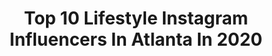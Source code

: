 ---
title: Top 10 Lifestyle Instagram Influencers In Atlanta In 2020
description: >-
  Find top lifestyle Instagram influencers in Atlanta in 2020. Most popular hashtags: #ootd #quarantine #atlanta #ad.
platform: Instagram
profiles:
  - username: "_cupidsway"
    fullname: >-
      Cupid 🤍
    location: "United States"
    followers: 6920
    engagement: 579
    commentsToLikes: 0.144166
    avatar: "https://scontent-ams4-1.cdninstagram.com/v/t51.2885-19/s320x320/92652837_3124026374294706_7414177442065022976_n.jpg?_nc_ht=scontent-ams4-1.cdninstagram.com&_nc_ohc=GsyFPcs7IUsAX_3E2qX&oh=67594e4446ea00252267192bc0b15c47&oe=5EBB39E7"
    verified: false
    hashtags: "#mommytobe, #30weekspregnant, #bored, #blessing"
  - username: "allyiahsface"
    fullname: >-
      A L L Y I A H
    location: "United States"
    followers: 236031
    engagement: 1164
    commentsToLikes: 0.029016
    avatar: "https://scontent-ams4-1.cdninstagram.com/v/t51.2885-19/s320x320/82672792_170643004259999_4405045963471716352_n.jpg?_nc_ht=scontent-ams4-1.cdninstagram.com&_nc_ohc=fVDQjcgngMYAX-YVe2l&oh=5f531c5073e9363dc5b6bc8f9575bb45&oe=5EBA76DB"
    verified: false
    hashtags: "#anastasiabeverlyhills, #bigbrowenergy, #beautyuncomplicated, #patmcgrathlabs"
  - username: "aylaelizabeth"
    fullname: >-
      Ayla
    location: "United States"
    followers: 15807
    engagement: 486
    commentsToLikes: 0.215381
    avatar: "https://scontent-lhr8-1.cdninstagram.com/v/t51.2885-19/s320x320/82339160_2872716806083965_3192303991157424128_n.jpg?_nc_ht=scontent-lhr8-1.cdninstagram.com&_nc_ohc=nkvAamJ6jQkAX-PoMGd&oh=f4603ecfb3b5530524c51b961e47bed4&oe=5EBBC5EE"
    verified: false
    hashtags: "#crotchet, #zipup, #springvibes, #fashionblogger"
  - username: "atlaisha"
    fullname: >-
      Aisha
    location: "United States"
    followers: 6914
    engagement: 1237
    commentsToLikes: 0.039772
    avatar: "https://scontent-ams4-1.cdninstagram.com/v/t51.2885-19/s320x320/70329047_370146370535806_9209488662444638208_n.jpg?_nc_ht=scontent-ams4-1.cdninstagram.com&_nc_ohc=fvyP6uwnyWsAX_UZqw5&oh=6cbec71484982ceba21b0f62378db13b&oe=5EBA5F94"
    verified: false
    hashtags: "#motivationalquotes, #indiangirls, #quarantinelife, #ootn"
  - username: "alexandraytoy"
    fullname: >-
      Allie Toy
    location: "United States"
    followers: 2231
    engagement: 1913
    commentsToLikes: 0.060463
    avatar: "https://scontent-nrt1-1.cdninstagram.com/v/t51.2885-19/s320x320/82507951_767087393797253_3605002901799305216_n.jpg?_nc_ht=scontent-nrt1-1.cdninstagram.com&_nc_ohc=m2HDVmuiH4IAX9Se3Dx&oh=8202266f77c95fdffadfcac3fc443811&oe=5EA4E9C4"
    verified: false
    hashtags: "#bossbabegiveaway, #hootyhoo, #thesymposium"
  - username: "laurenlefevre"
    fullname: >-
      Lauren Lefevre/Edit by Lauren
    location: "United States"
    followers: 116372
    engagement: 67
    commentsToLikes: 0.063908
    avatar: "https://scontent-ams4-1.cdninstagram.com/v/t51.2885-19/s320x320/91073689_2586330088296434_1858403293525442560_n.jpg?_nc_ht=scontent-ams4-1.cdninstagram.com&_nc_ohc=o7HwiNtSvb4AX8yJgUo&oh=7184527a37f15b17a0fe5da542c119c7&oe=5EBD2F2E"
    verified: false
    hashtags: "#movingday, #evereveofficial, #ltkhome, #quarentine"
  - username: "reelrodman"
    fullname: >-
      Rodman Randolph
    location: "United States"
    followers: 6153
    engagement: 544
    commentsToLikes: 0.166795
    avatar: "https://scontent-gmp1-1.cdninstagram.com/v/t51.2885-19/s320x320/89671240_574297093169398_650277122564161536_n.jpg?_nc_ht=scontent-gmp1-1.cdninstagram.com&_nc_ohc=KKWanJm68lgAX-6OeJc&oh=5cd7e929a63e7b0d020917b9e268bd72&oe=5EB8DC51"
    verified: false
    hashtags: "#quarantineandchill, #weneedmorebrock, #runwaymodels, #actor"
  - username: "zoegowen"
    fullname: >-
      Zoë Gowen
    location: "United States"
    followers: 3959
    engagement: 994
    commentsToLikes: 0.082660
    avatar: "https://scontent-ams4-1.cdninstagram.com/v/t51.2885-19/11326371_377773875752144_265421286_a.jpg?_nc_ht=scontent-ams4-1.cdninstagram.com&_nc_ohc=y3KRQ5K9p9IAX-_rC3T&oh=4b13a2f84ff7c83f800331dfb73aeb8b&oe=5EBB1A8E"
    verified: false
    hashtags: "#cheri, #slhomes, #alwaystrespassingsomewhere, #happynationaldogday"
  - username: "keriannbritt"
    fullname: >-
      Keri Brittain
    location: "United States"
    followers: 9313
    engagement: 486
    commentsToLikes: 0.043695
    avatar: "https://scontent-ams4-1.cdninstagram.com/v/t51.2885-19/s320x320/91336771_155532632370215_7290526420239908864_n.jpg?_nc_ht=scontent-ams4-1.cdninstagram.com&_nc_ohc=Aoeg96wJtVEAX8AS-2f&oh=5d4402f05ebd3b5cfcaa324073a4a200&oe=5EBAAF2E"
    verified: false
    hashtags: "#halfbaked, #sponsoredbyninja, #ninjafoodifamily, #ontheblog"
  - username: "violetstclaire"
    fullname: >-
      Violet St.Claire
    location: "United States"
    followers: 26156
    engagement: 409
    commentsToLikes: 0.022807
    avatar: "https://scontent-lhr8-1.cdninstagram.com/v/t51.2885-19/s320x320/92508491_541306916751107_5399921596527804416_n.jpg?_nc_ht=scontent-lhr8-1.cdninstagram.com&_nc_ohc=seU5qdwObO0AX9u0Pgt&oh=e161af3b3e03a454af68280d917ce91a&oe=5EBAFCCE"
    verified: false
    hashtags: "#boots, #instagram, #friday, #fishnets"
---
